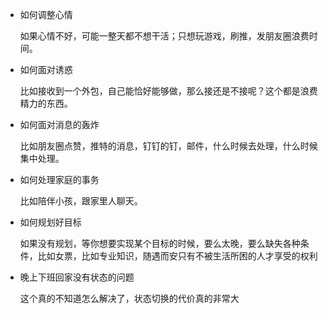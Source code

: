 - 如何调整心情

  如果心情不好，可能一整天都不想干活；只想玩游戏，刷推，发朋友圈浪费时间。

- 如何面对诱惑

  比如接收到一个外包，自己能恰好能够做，那么接还是不接呢？这个都是浪费精力的东西。

- 如何面对消息的轰炸

  比如朋友圈点赞，推特的消息，钉钉的钉，邮件，什么时候去处理，什么时候集中处理。

- 如何处理家庭的事务

  比如陪伴小孩，跟家里人聊天。

- 如何规划好目标

  如果没有规划，等你想要实现某个目标的时候，要么太晚，要么缺失各种条件，比如女票，比如专业知识，随遇而安只有不被生活所困的人才享受的权利
  
- 晚上下班回家没有状态的问题

  这个真的不知道怎么解决了，状态切换的代价真的非常大